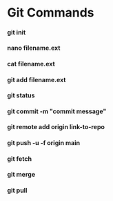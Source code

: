 # Git Commands
#### git init
#### nano filename.ext
#### cat filename.ext
#### git add filename.ext
#### git status
#### git commit -m "commit message"
#### git remote add origin link-to-repo
#### git push -u -f origin main

#### git fetch
#### git merge
#### git pull
